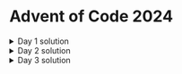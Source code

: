 # Advent of Code 2024

<details>
<summary>Day 1 solution</summary>

# Part one

  ```javascript
    const fs = require("fs");

    const solution = (input) => {
      const left = [];
      const right = [];
      const differences = [];
      let sum = 0;

      fs.readFile(input, "utf8", (err, data) => {
        if (err) {
          console.error(err);
          return;
        }

        const lines = data.trim().split("\n");

        lines.forEach((line) => {
          const [l, r] = line.trim().split(/\s+/).map(Number);
          left.push(l);
          right.push(r);
        });

        console.log("left: ", left, "\n");
        console.log("right: ", right, "\n");

        left.sort((a, b) => a - b);
        right.sort((a, b) => a - b);

        console.log("left: ", left, "\n");
        console.log("right: ", right, "\n");

        for (let i = 0; i < left.length; i++) {
          differences.push(Math.abs(left[i] - right[i]));
        }
        console.log(differences);

        for (let i = 0; i < differences.length; i++) {
          sum += differences[i];
        }
        console.log("sum: ", sum);
      });
    };

    solution("input.txt");
    ```

  ## Code Breakdown

  ### 1. Initial Setup
    - Imports the Node.js `fs` module for file operations
    - Declares arrays for storing:
      - `left` numbers
      - `right` numbers
      - `differences` between paired numbers
    - Initializes `sum` variable to 0

  ### 2. File Reading
  ```javascript
    fs.readFile(input, "utf8", (err, data) => {
      // ... code continues
    });
    ```
    - Reads input file asynchronously
    - Handles potential errors in file reading

  ### 3. Data Processing
    - Splits input data into lines
    - For each line:
      - Splits into two numbers
      - Stores first number in `left` array
      - Stores second number in `right` array

  ### 4. Array Sorting
    ```javascript
    left.sort((a, b) => a - b);
    right.sort((a, b) => a - b);
    ```
    - Both arrays are sorted in ascending order

  ### 5. Calculating Differences
    - Calculates absolute difference between corresponding elements
    - Stores differences in `differences` array
    - Sums up all differences

  ## Example

  Given input.txt:
  ```
    1 4
    3 1
    2 2
  ```

  ### Process:
  1. **Initial Arrays:**
       - left: [1, 3, 2]
       - right: [4, 1, 2]

   2. **After Sorting:**
       - left: [1, 2, 3]
       - right: [1, 2, 4]

  3. **Differences:**
       - |1-1| = 0
       - |2-2| = 0
       - |3-4| = 1

  4. **Final Sum:** 0 + 0 + 1 = 1



   # Part two

   ```javascript
   const fs = require("fs");

   const solution = (input) => {
     const left = [];
     const right = [];

     fs.readFile(input, "utf8", (err, data) => {
       if (err) {
         console.error(err);
         return;
       }

       const lines = data.trim().split("\n");

       lines.forEach((line) => {
         const [l, r] = line.trim().split(/\s+/).map(Number);
         left.push(l);
         right.push(r);
       });

       console.log("left: ", left, "\n");
       console.log("right: ", right, "\n");

       const appearances = {};
       let similarityScore = 0;
       for (let i = 0; i < right.length; i++) {
         const number = right[i];
         if (appearances[number] === undefined) {
           appearances[number] = 1;
         } else {
           appearances[number]++;
         }
       }
       console.log("appearances: ", appearances, "\n");

       for (let i = 0; i < left.length; i++) {
         const j = left[i];
         if (appearances[j] !== undefined) {
           similarityScore += appearances[j] * j;
         }
       }
       console.log("similarityScore: ", similarityScore);
     });
   };

   solution("input.txt");
   ```

   ## Code Breakdown

   ### 1. Initial Setup
   - Imports the Node.js `fs` module for file operations
   - Declares arrays for storing:
     - `left` numbers
     - `right` numbers

   ### 2. File Reading
   ```javascript
   fs.readFile(input, "utf8", (err, data) => {
     // ... code continues
   });
   ```
   - Reads input file asynchronously
   - Handles potential errors in file reading

   ### 3. Data Processing
   - Splits input data into lines
   - For each line:
     - Splits into two numbers
     - Stores first number in `left` array
     - Stores second number in `right` array

   ### 4. Calculating Appearances
   ```javascript
   const appearances = {};
   for (let i = 0; i < right.length; i++) {
     const number = right[i];
     if (appearances[number] === undefined) {
       appearances[number] = 1;
     } else {
       appearances[number]++;
     }
   }
   ```
   - Creates an object to store frequency of numbers in `right` array
   - Counts how many times each number appears

   ### 5. Calculating Similarity Score
   ```javascript
   for (let i = 0; i < left.length; i++) {
     const j = left[i];
     if (appearances[j] !== undefined) {
       similarityScore += appearances[j] * j;
     }
   }
   ```
   - For each number in `left` array:
     - If the number exists in appearances object
     - Adds (number × its frequency in right array) to similarity score

   ## Example

   Given input.txt:
   ```
   1 2
   2 2
   3 1
   ```

   ### Process:
   1. **Initial Arrays:**
      - left: [1, 2, 3]
      - right: [2, 2, 1]

   2. **Appearances Object:**
      ```javascript
      {
        '1': 1,  // number 1 appears once
        '2': 2   // number 2 appears twice
      }
      ```

   3. **Similarity Score Calculation:**
      - For 1 in left: 1 × 1 = 1 (appears once in right)
      - For 2 in left: 2 × 2 = 4 (appears twice in right)
      - For 3 in left: 0 (doesn't appear in right)
      - Total: 1 + 4 = 5
</details>

<details>
<summary>Day 2 solution</summary>
<br>

</details>

<details>
<summary>Day 3 solution</summary>
<br>

</details>
